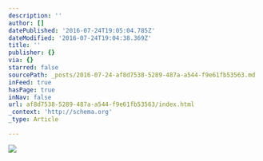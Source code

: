 ```yaml
---
description: ''
author: []
datePublished: '2016-07-24T19:05:04.785Z'
dateModified: '2016-07-24T19:04:38.369Z'
title: ''
publisher: {}
via: {}
starred: false
sourcePath: _posts/2016-07-24-af8d7538-5289-487a-a544-f9e61fb53563.md
inFeed: true
hasPage: true
inNav: false
url: af8d7538-5289-487a-a544-f9e61fb53563/index.html
_context: 'http://schema.org'
_type: Article

---
```

![](https://the-grid-user-content.s3-us-west-2.amazonaws.com/ff50aa7f-1919-4a5f-9860-be6aad4b8609.jpg)